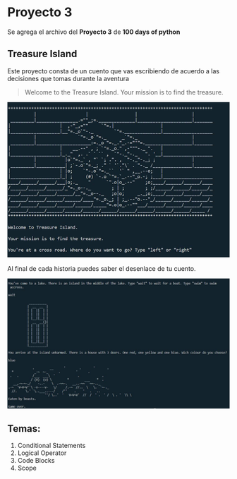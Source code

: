 # Proyecto 3
Se agrega el archivo del **Proyecto 3** de **100 days of python**

## Treasure Island

Este proyecto consta de un cuento que vas escribiendo de acuerdo a las decisiones que tomas durante la aventura

> Welcome to the Treasure Island. Your mission is to find the treasure.

![Imagen de la consola al ejecutar el programa](/day_3/images/treasure_island.JPG)

Al final de cada historia puedes saber el desenlace de tu cuento.

![Imagen de la consola al ejecutar el programa](/day_3/images/final.JPG)

## Temas:
1. Conditional Statements
2. Logical Operator
3. Code Blocks
4. Scope